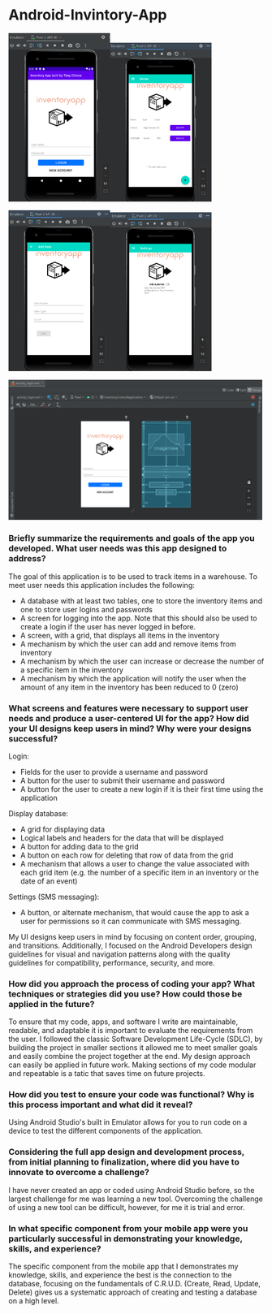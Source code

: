 # Android-Invintory-App


<img src="inventory_app_login.png" alt="inventory_app_login" width="200"/><img src="inventory_app_home.png" alt="inventory_app_home" width="200"/>

<img src="inventory_app_additem.png" alt="inventory_app_additem" width="200"/><img src="inventory_app_settings.png" alt="inventory_app_settings" width="200"/>

<img src="inventory_app_xml_example.png" alt="inventory_app_xml_example" width="500"/>



### Briefly summarize the requirements and goals of the app you developed. What user needs was this app designed to address?
The goal of this application is to be used to track items in a warehouse. To meet user needs this application includes the following:

- A database with at least two tables, one to store the inventory items and one to store user logins and passwords
- A screen for logging into the app. Note that this should also be used to create a login if the user has never logged in before.
- A screen, with a grid, that displays all items in the inventory
- A mechanism by which the user can add and remove items from inventory
- A mechanism by which the user can increase or decrease the number of a specific item in the inventory
- A mechanism by which the application will notify the user when the amount of any item in the inventory has been reduced to 0 (zero)

### What screens and features were necessary to support user needs and produce a user-centered UI for the app? How did your UI designs keep users in mind? Why were your designs successful?
Login:
- Fields for the user to provide a username and password
- A button for the user to submit their username and password
- A button for the user to create a new login if it is their first time using the application


Display database:
- A grid for displaying data
- Logical labels and headers for the data that will be displayed
- A button for adding data to the grid
- A button on each row for deleting that row of data from the grid
- A mechanism that allows a user to change the value associated with each grid item (e.g. the number of a specific item in an inventory or the date of an event)

Settings (SMS messaging):
- A button, or alternate mechanism, that would cause the app to ask a user for permissions so it can communicate with SMS messaging. 

My UI designs keep users in mind by focusing on content order, grouping, and transitions. Additionally, I focused on the Android Developers design guidelines for visual and navigation patterns along with the quality guidelines for compatibility, performance, security, and more.

### How did you approach the process of coding your app? What techniques or strategies did you use? How could those be applied in the future?
To ensure that my code, apps, and software I write are maintainable, readable, and adaptable it is important to evaluate the requirements from the user. I followed the classic Software Development Life-Cycle (SDLC), by building the project in smaller sections it allowed me to meet smaller goals and easily combine the project together at the end. My design approach can easily be applied in future work. Making sections of my code modular and repeatable is a tatic that saves time on future projects.

### How did you test to ensure your code was functional? Why is this process important and what did it reveal?
Using Android Studio's built in Emulator allows for you to run code on a device to test the different components of the application.

### Considering the full app design and development process, from initial planning to finalization, where did you have to innovate to overcome a challenge?
I have never created an app or coded using Android Studio before, so the largest challenge for me was learning a new tool. Overcoming the challenge of using a new tool can be difficult, however, for me it is trial and error.

### In what specific component from your mobile app were you particularly successful in demonstrating your knowledge, skills, and experience?
The specific component from the mobile app that I demonstrates my knowledge, skills, and experience the best is the connection to the database, focusing on the fundamentals of C.R.U.D. (Create, Read, Update, Delete) gives us a systematic approach of creating and testing a database on a high level.


